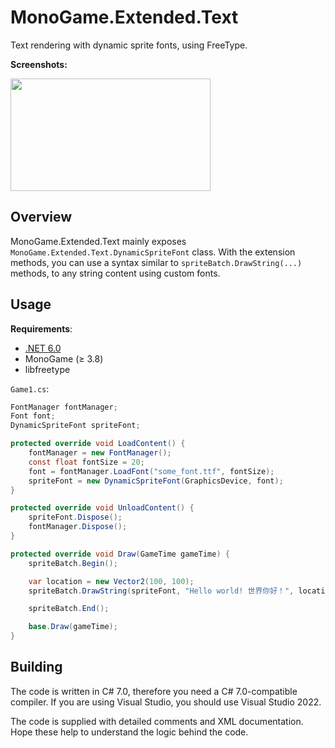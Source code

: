 # MonoGame.Extended.Text

Text rendering with dynamic sprite fonts, using FreeType.

**Screenshots:**

<img src="https://raw.githubusercontent.com/hozuki/OpenMLTD.Projector/master/media/Text/screenshots/screenshot1.png" width="320" height="180" />

## Overview

MonoGame.Extended.Text mainly exposes `MonoGame.Extended.Text.DynamicSpriteFont` class.
With the extension methods, you can use a syntax similar to `spriteBatch.DrawString(...)` methods, to any string content using custom fonts.

## Usage

**Requirements**:

- [.NET 6.0](https://dotnet.microsoft.com/en-us/download/dotnet/6.0)
- MonoGame (≥ 3.8)
- libfreetype

`Game1.cs`:

```csharp
FontManager fontManager;
Font font;
DynamicSpriteFont spriteFont;

protected override void LoadContent() {
    fontManager = new FontManager();
    const float fontSize = 20;
    font = fontManager.LoadFont("some_font.ttf", fontSize);
    spriteFont = new DynamicSpriteFont(GraphicsDevice, font);
}

protected override void UnloadContent() {
    spriteFont.Dispose();
    fontManager.Dispose();
}

protected override void Draw(GameTime gameTime) {
    spriteBatch.Begin();

    var location = new Vector2(100, 100);
    spriteBatch.DrawString(spriteFont, "Hello world! 世界你好！", location, Color.White);

    spriteBatch.End();

    base.Draw(gameTime);
}
```

## Building

The code is written in C# 7.0, therefore you need a C# 7.0-compatible compiler. If you are using Visual Studio, you should use Visual Studio 2022.

The code is supplied with detailed comments and XML documentation. Hope these help to understand the logic behind the code.
